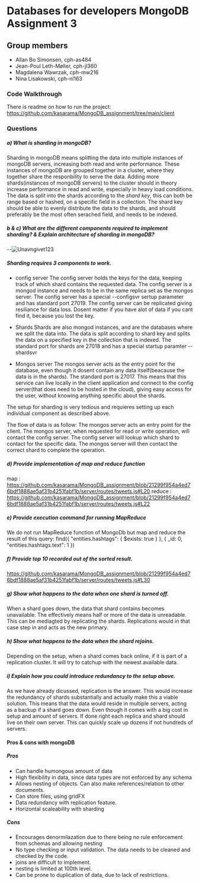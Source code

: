 # Databases for developers MongoDB Assignment 3

## Group members

- Allan Bo Simonsen, cph-as484
- Jean-Poul Leth-Møller, cph-jl360
- Magdalena Wawrzak, cph-mw216
- Nina Lisakowski, cph-nl163

### Code Walkthrough
There is readme on how to run the project: https://github.com/kasarama/MongoDB_assignment/tree/main/client

### Questions
##### a) What is sharding in mongoDB?
Sharding in mongoDB means splitting the data into multiple instances of mongoDB servers, increasing both read and write performance. These instances of mongoDB are grouped together in a cluster, where they together share the responbility to serve the data. Adding more shards(instances of mongoDB servers) to the cluster should in theory increase performance in read and write, especially in heavy load conditions. The data is split into the shards according to the *shard key*, this can both be range based or hashed, on a specific field in a collection. The shard key should be able to evenly distribute the data to the shards, and should preferably be the most often serached field, and needs to be indexed.

##### b & c) What are the different components required to implement sharding? & Explain architecture of sharding in mongoDB?
--![Unavngivet123](https://user-images.githubusercontent.com/21145015/158875747-4e1d3f8f-4849-4402-be84-5f35a7aea7e7.png)
##### Sharding requires 3 components to work.
* config server
The config server holds the keys for the data, keeping track of which shard contains the requested data. The config server is a mongod instance and needs to be in the same replica set as the mongos server. The config server has a special --configsvr sertup parameter and has standard port 27019. The config server can be replicated giving resiliance for data loss. Dosent matter if you have alot of data if you cant find it, because you lost the key.

* Shards
Shards are also mongod instances, and are the databases where we split the data into. The data is split according to shard key and splits the data on a specified key in the collection that is indexed. The standard port for shards are 27018 and has a special startup paramter --shardsvr

* Mongos server
The mongos server acts as the entry point for the database, even though it dosent contain any data itself(beacause the data is in the shards). The standard port is 27017. This means that this service can live locally in the client application and connect to the config server(that does need to be hosted in the cloud), giving easy access for the user, without knowing anything specific about the shards.

The setup for sharding is very tedious and requieres setting up each individual component as described above.

The flow of data is as follow: The mongos server acts an entry point for the client. The mongos server, when requested for read or write operation, will contact the config server. The config server will lookup which shard to contact for the specific data. The mongos server will then contact the correct shard to complete the operation.

##### d) Provide implementation of map and reduce function
map : https://github.com/kasarama/MongoDB_assignment/blob/21299f954a4ed76bdf1888ae5af31b4251fabf1b/server/routes/tweets.js#L20
reduce : https://github.com/kasarama/MongoDB_assignment/blob/21299f954a4ed76bdf1888ae5af31b4251fabf1b/server/routes/tweets.js#L22
##### e) Provide execution command for running MapReduce
We do not run MapReduce function of MongoDb but map and reduce the result of this query: 
    find({ "entities.hashtags": { $exists: true } }, { _id: 0, "entities.hashtags.text": 1 })
##### f) Provide top 10 recorded out of the sorted result.
https://github.com/kasarama/MongoDB_assignment/blob/21299f954a4ed76bdf1888ae5af31b4251fabf1b/server/routes/tweets.js#L30

##### g) Show what happens to the data when one shard is turned off.
When a shard goes down, the data that shard contains becomes unavailable. The effectively means half or more of the data is unreadable. This can be mediagted by replicating the shards. Replications would in that case step in and acts as the new primary.

##### h) Show what happens to the data when the shard rejoins.
Depending on the setup, when a shard comes back online, if it is part of a replication cluster. It will try to catchup with the newest available data.

##### i) Explain how you could introduce redundancy to the setup above.
As we have already dicussed, replication is the answer. This would increase the redundancy of shards substantially and actually make this a viable solution. This means that the data would reside in multiple servers, acting as a backup if a shard goes down. Even though it comes with a big cost in setup and amount of servers. If done right each replica and shard should live on their own server. This can quickly scale up dozens if not hundreds of servers.  

#### Pros & cons with mongoDB
##### Pros
- Can handle humongous amount of data
- High flexibility in data, since  data types are not enforced by any schema
- Allows nesting of objects. Can also make references/relation to other documents.
- Can store files, using gridFX
- Data redundancy with replication feature.
- Horizontal scaleability with sharding
##### Cons
- Encourages denormilazation due to there being no rule enforcement from schemas and allowing nesting
- No type checking or input validation. The data needs to be cleaned and checked by the code.
- joins are difficult to implement.
- nesting is limited at 100th level.
- Can be prone to duplication of data, due to lack of restrictions.
